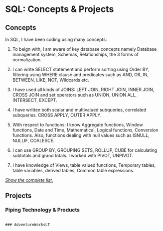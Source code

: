 # SQL: Concepts & Projects

## Concepts
In SQL, I have been coding using many concepts:

1. To beign with, I am aware of key database concepts namely Database management system, Schemas, Relationships, the 3 forms of normalization. 

1. I can write SELECT statement and perform sorting using Order BY, filtering using WHERE clause and predicates such as AND, OR, IN, BETWEEN, LIKE, NOT, Wildcards etc.

2. I have used all kinds of JOINS: LEFT JOIN, RIGHT JOIN, INNER JOIN, CROSS JOIN and set operators such as UNION, UNION ALL, INTERSECT, EXCEPT.

4. I have written both scalar and multivalued subqueries, correlated subqueries. CROSS APPLY, OUTER APPLY.

5. With respect to functions: I know Aggregate functions, Window functions, Date and Time, Mathematical, Logical functions, Conversion functions. Also, functions dealing with null values such as ISNULL, NULLIF, COALESCE. 

6. I can use GROUP BY, GROUPING SETS, ROLLUP, CUBE for calculating subtotals and grand totals. I worked with PIVOT, UNPIVOT.

7. I have knowledge of Views, table valued functions, Temporary tables, table variables, derived tables, Common table expressions.

[*Show the complete list.*](https://github.com/saitejavanamala/Portfolio/blob/master/SQL/SQLConceptsInDetail.md)


## Projects

### Piping Technology & Products


```

### AdventureWorksLT



